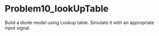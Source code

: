# Problem10_lookUpTable
Build a diode model using Lookup table.
Simulate it with an appropriate input signal. 

